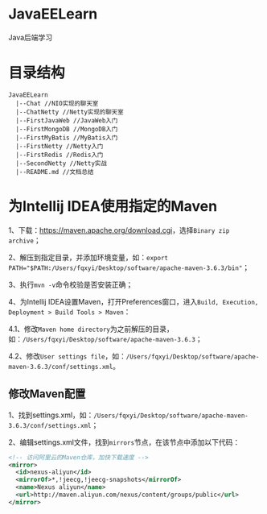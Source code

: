 # JavaEELearn

Java后端学习

# 目录结构

```
JavaEELearn
  |--Chat //NIO实现的聊天室
  |--ChatNetty //Netty实现的聊天室
  |--FirstJavaWeb //JavaWeb入门
  |--FirstMongoDB //MongoDB入门
  |--FirstMyBatis //MyBatis入门
  |--FirstNetty //Netty入门
  |--FirstRedis //Redis入门
  |--SecondNetty //Netty实战
  |--README.md //文档总结
```

# 为Intellij IDEA使用指定的Maven

1、下载：<https://maven.apache.org/download.cgi>，选择`Binary zip archive`；

2、解压到指定目录，并添加环境变量，如：`export PATH="$PATH:/Users/fqxyi/Desktop/software/apache-maven-3.6.3/bin"`；

3、执行`mvn -v`命令校验是否安装正确；

4、为Intellij IDEA设置Maven，打开Preferences窗口，进入`Build, Execution, Deployment > Build Tools > Maven`：

4.1、修改`Maven home directory`为之前解压的目录，如：`/Users/fqxyi/Desktop/software/apache-maven-3.6.3`；

4.2、修改`User settings file`，如：`/Users/fqxyi/Desktop/software/apache-maven-3.6.3/conf/settings.xml`。

## 修改Maven配置

1、找到settings.xml，如：`/Users/fqxyi/Desktop/software/apache-maven-3.6.3/conf/settings.xml`；

2、编辑settings.xml文件，找到`mirrors`节点，在该节点中添加以下代码：

```xml
<!-- 访问阿里云的Maven仓库，加快下载速度 -->
<mirror>
  <id>nexus-aliyun</id>
  <mirrorOf>*,!jeecg,!jeecg-snapshots</mirrorOf>
  <name>Nexus aliyun</name>
  <url>http://maven.aliyun.com/nexus/content/groups/public</url>
</mirror>
```
